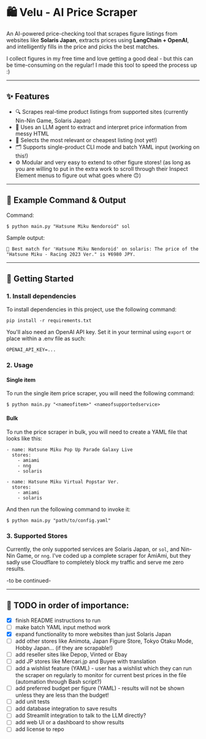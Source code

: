 # 🛍️ Velu - AI Price Scraper

An AI-powered price-checking tool that scrapes figure listings from websites like **Solaris Japan**, extracts prices using **LangChain + OpenAI**, and intelligently fills in the price and picks the best matches. 

I collect figures in my free time and love getting a good deal - but this can be time-consuming on the regular! I made this tool to speed the process up :)

---

## ✨ Features

- 🔍 Scrapes real-time product listings from supported sites (currently Nin-Nin Game, Solaris Japan)
- 💬 Uses an LLM agent to extract and interpret price information from messy HTML
- 🧠 Selects the most relevant or cheapest listing (not yet!)
- 🗂️ Supports single-product CLI mode and batch YAML input (working on this!)
- ⚙️ Modular and very easy to extend to other figure stores! (as long as you are willing to put in the extra work to scroll through their Inspect Element menus to figure out what goes where 🙃)

---

## 🧪 Example Command & Output
Command:
```
$ python main.py "Hatsune Miku Nendoroid" sol
```

Sample output:
```
🛒 Best match for 'Hatsune Miku Nendoroid' on solaris: The price of the "Hatsune Miku - Racing 2023 Ver." is ¥6980 JPY.
```

---

## 🚀 Getting Started

### 1. Install dependencies
To install dependencies in this project, use the following command:
```
pip install -r requirements.txt
```

You'll also need an OpenAI API key. Set it in your terminal using ```export``` or place within a .env file as such:
```
OPENAI_API_KEY=...
```

### 2. Usage
#### Single item
To run the single item price scraper, you will need the following command:
```
$ python main.py "<nameofitem>" <nameofsupportedservice>
```

#### Bulk
To run the price scraper in bulk, you will need to create a YAML file that looks like this:
```
- name: Hatsune Miku Pop Up Parade Galaxy Live
  stores:
    - amiami
    - nng
    - solaris

- name: Hatsune Miku Virtual Popstar Ver.
  stores:
    - amiami
    - solaris
```

And then run the following command to invoke it:
```
$ python main.py "path/to/config.yaml"
```

### 3. Supported Stores
Currently, the only supported services are Solaris Japan, or ```sol```, and Nin-Nin Game, or ```nng```. I've coded up a complete scraper for AmiAmi, but they sadly use Cloudflare to completely block my traffic and serve me zero results.

-to be continued-

---

## 📝 TODO in order of importance:

- [x] finish README instructions to run
- [ ] make batch YAML input method work
- [x] expand functionality to more websites than just Solaris Japan
- [ ] add other stores like Animota, Japan Figure Store, Tokyo Otaku Mode, Hobby Japan... (if they are scrapable!)
- [ ] add reseller sites like Depop, Vinted or Ebay
- [ ] add JP stores like Mercari.jp and Buyee with translation
- [ ] add a wishlist feature (YAML) - user has a wishlist which they can run the scraper on regularly to monitor for current best prices in the file (automation through Bash script?)
- [ ] add preferred budget per figure (YAML) - results will not be shown unless they are less than the budget!
- [ ] add unit tests
- [ ] add database integration to save results
- [ ] add Streamlit integration to talk to the LLM directly?
- [ ] add web UI or a dashboard to show results
- [ ] add license to repo
